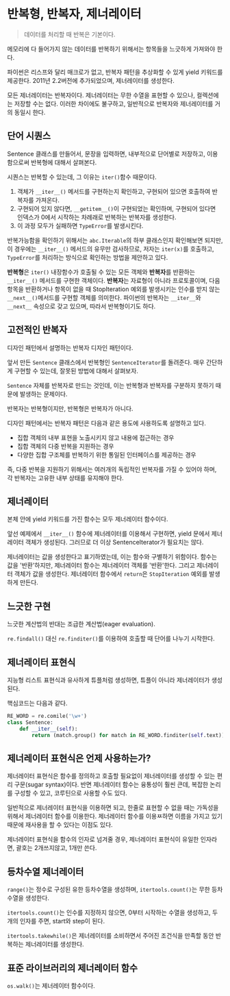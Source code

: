 # 반복형, 반복자, 제너레이터

> 데이터를 처리할 때 반복은 기본이다.

메모리에 다 들어가지 않는 데이터를 반복하기 위해서는 항목들을 느긋하게 가져와야 한다.

파이썬은 리스프와 달리 매크로가 없고, 반복자 패턴을 추상화할 수 있게 yield 키워드를 제공한다. 2011년 2.2버전에 추가되었으며, 제너레이터를 생성한다.

모든 제너레이터는 반복자이다. 제너레이터는 무한 수열을 표현할 수 있으나, 컬렉션에는 저장할 수는 없다. 이러한 차이에도 불구하고, 일반적으로 반복자와 제너레이터를 거의 동일시 한다.

## 단어 시퀀스

Sentence 클래스를 만들어서, 문장을 입력하면, 내부적으로 단어별로 저장하고, 이용함으로써 반복형에 대해서 살펴본다.

시퀀스는 반복할 수 있는데, 그 이유는 ```iter()```함수 때문이다.
1. 객체가 ```__iter__()``` 메서드를 구현하는지 확인하고, 구현되어 있으면 호출하여 반복자를 가져온다.
1. 구현되어 있지 않다면, ```__getitem__()```이 구현되었는 확인하며, 구현되어 있다면 인덱스가 0에서 시작하는 차례래로 반복하는 반복자를 생성한다.
1. 이 과정 모두가 실패하면 `TypeError`를 발생시킨다.

반복가능함을 확인하기 위해서는 `abc.Iterable`의 하부 클래스인지 확인해보면 되지만, 이 경우에는 ```__iter__()``` 메서드의 유무만 검사하므로, 저자는 `iter(x)`를 호출하고, `TypeError`를 처리하는 방식으로 확인하는 방법을 제안하고 있다.

**반복형**은 `iter()` 내장함수가 호출될 수 있는 모든 객체와 **반복자**를 반환하는 ```__iter__()``` 메서드를 구현한 객체이다.
**반복자**는 자료형이 아니라 프로토콜이며, 다음 항목을 반환하거나 항목이 없을 때 StopIteration 예외를 발생시키는 인수를 받지 않는 ```__next__()```메서드를 구현할 객체를 의미한다.
파이썬의 반복자는 ```__iter__```와 ```__next__``` 속성으로 갖고 있으며, 따라서 반복형이기도 하다.

## 고전적인 반복자

디자인 패턴에서 설명하는 반복자 디자인 패턴이다. 

앞서 만든 `Sentence` 클래스에서 반복형인 `SentenceIterator`를 돌려준다. 매우 간단하게 구현할 수 있는데, 잘못된 방법에 대해서 살펴보자.

`Sentence` 자체를 반복자로 만드는 것인데, 이는 반복형과 반복자를 구분하지 못하기 때문에 발생하는 문제이다.

반복자는 반복형이지만, 반복형은 반복자가 아니다.

디자인 패턴에서는 반복자 패턴은 다음과 같은 용도에 사용하도록 설명하고 있다.

* 집합 객체의 내부 표현을 노출시키지 않고 내용에 접근하는 경우
* 집합 객체의 다중 반복을 지원하는 경우
* 다양한 집합 구조체를 반복하기 위한 통일된 인터페이스를 제공하는 경우

즉, 다중 반복을 지원하기 위해서는 여러개의 독립적인 반복자를 가질 수 있어야 하며, 각 반복자는 고유한 내부 상태를 유지해야 한다.

## 제너레이터

본체 안에 yield 키워드를 가진 함수는 모두 제너레이터 함수이다.

앞선 예제에서 ```__iter__()``` 함수에 제너레이터를 이용해서 구현하면, yield 문에서 제너레이터 객체가 생성된다. 그러므로 더 이상 SentenceIterator가 필요치는 않다.

제너레이터는 값을 생성한다고 표기하였는데, 이는 함수와 구별하기 위함이다. 함수는 값을 '반환'하지만, 제너레이터 함수는 제너레이터 객체를 '반환'한다. 그리고 제너레이터 객체가 값을 생성한다. 제너레이터 함수에서 `return`은 `StopIteration` 예외를 발생하게 만든다.

## 느긋한 구현

느긋한 계산법의 반대는 조급한 계산법(eager evaluation).

`re.findall()` 대신 `re.finditer()`를 이용하여 호출할 때 단어를 나누기 시작한다.

## 제너레이터 표현식

지능형 리스트 표현식과 유사하게 튜플처럼 생성하면, 튜플이 아니라 제너레이터가 생성된다.

핵심코드는 다음과 같다.

```python
RE_WORD = re.comile('\w+')
class Sentence:
    def __iter__(self):
        return (match.group() for match in RE_WORD.finditer(self.text))
```

## 제너레이터 표현식은 언제 사용하는가?

제너레이터 표현식은 함수를 정의하고 호출할 필요없이 제너레이터를 생성할 수 있는 편리 구문(sugar syntax)이다. 반면 제너레이터 함수는 융통성이 훨씬 큰데, 복잡한 논리를 구성할 수 있고, 코루틴으로 사용할 수도 있다.

일반적으로 제너레이터 표현식을 이용하면 되고, 한줄로 표현할 수 없을 때는 가독성을 위해서 제너레이터 함수를 이용한다. 제너레이터 함수를 이용ㅉ하면 이름을 가지고 있기 때문에 재사용을 할 수 있다는 이점도 있다.

제너레이터 표현식을 함수의 인자로 넘겨줄 경우, 제너레이터 표현식이 유일한 인자라면, 괄호는 2개쓰지않고, 1개만 쓴다.

## 등차수열 제너레이터

`range()`는 정수로 구성된 유한 등차수열을 생성하며, `itertools.count()`는 무한 등차수열을 생성한다.

`itertools.count()`는 인수를 지정하지 않으면, 0부터 시작하는 수열을 생성하고, 두 개의 인자를 주면, start와 step이 된다.

`itertools.takewhile()`은 제너레이터를 소비하면서 주어진 조건식을 만족할 동안 반복하는 제너레이터를 생성한다.

## 표준 라이브러리의 제너레이터 함수

`os.walk()`는 제너레이터 함수이다.
